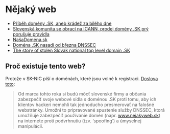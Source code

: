 # Nějaký web

- [Příběh domény .SK, aneb krádež za bílého dne](https://www.root.cz/clanky/pribeh-domeny-sk-aneb-kradez-za-bileho-dne/)
- [Slovenská komunita se obrací na ICANN, prodej domény .SK prý porušuje pravidla](https://www.root.cz/clanky/slovenska-komunita-se-obraci-na-icann-prodej-domeny-sk-pry-porusuje-pravidla/)
- [NašaDoména.sk](https://www.root.cz/clanky/pribeh-domeny-sk-aneb-kradez-za-bileho-dne/)
- [Doména .SK nasadí od března DNSSEC](https://www.root.cz/zpravicky/domena-sk-nasadi-od-brezna-dnssec/)
- [The story of stolen Slovak national top level domain .SK](https://medium.com/@Oskar456/stolen-sk-domain-717e070f6735)

## Proč existuje tento web?

Protože v SK-NIC píší o doménách, které jsou volné k registraci. [Doslova toto](https://sk-nic.sk/novinky/):

> Od marca tohto roka si budú môcť slovenské firmy a občania zabezpečiť svoje webové sídla s doménou .SK proti tomu, aby ich klientov hackeri nemohli tak jednoducho presmerovať na falošné webstránky. Umožní to pripravované spustenie služby DNSSEC, ktorá umožňuje zabezpečiť používanie domén (napr. <u>www.nejakyweb.sk</u>) na internete proti podvrhnutiu (tzv. ‘spoofing’) a úmyselnej manipulácii.

